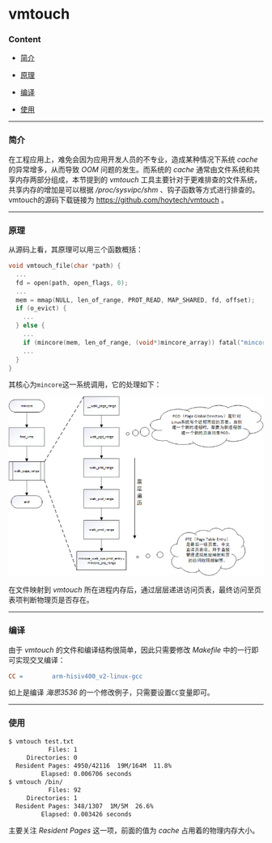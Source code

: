 # vmtouch

### Content

- [简介](#简介)

- [原理](#原理)
- [编译](#编译)
- [使用](#使用)

---

### 简介

在工程应用上，难免会因为应用开发人员的不专业，造成某种情况下系统 *cache* 的异常增多，从而导致 *OOM* 问题的发生。而系统的 *cache* 通常由文件系统和共享内存两部分组成，本节提到的 *vmtouch* 工具主要针对于更难排查的文件系统，共享内存的增加是可以根据 */proc/sysvipc/shm* 、钩子函数等方式进行排查的。vmtouch的源码下载链接为 https://github.com/hoytech/vmtouch 。

---

### 原理

从源码上看，其原理可以用三个函数概括：

```c
void vmtouch_file(char *path) {
  ...
  fd = open(path, open_flags, 0);
  ...
  mem = mmap(NULL, len_of_range, PROT_READ, MAP_SHARED, fd, offset);
  if (o_evict) {
    ...
  } else {
    ...
    if (mincore(mem, len_of_range, (void*)mincore_array)) fatal("mincore %s (%s)", path, strerror(errno));
    ...
  }
}
```

其核心为`mincore`这一系统调用，它的处理如下：

![Image text](../../../img-storage/pagetable.png)

在文件映射到 *vmtouch* 所在进程内存后，通过层层递进访问页表，最终访问至页表项判断物理页是否存在。

---

### 编译

由于 *vmtouch* 的文件和编译结构很简单，因此只需要修改 *Makefile* 中的一行即可实现交叉编译：

```makefile
CC =		arm-hisiv400_v2-linux-gcc
```

如上是编译 *海思3536* 的一个修改例子，只需要设置`CC`变量即可。

---

### 使用

```shell
$ vmtouch test.txt
           Files: 1
     Directories: 0
  Resident Pages: 4950/42116  19M/164M  11.8%
         Elapsed: 0.006706 seconds
$ vmtouch /bin/
           Files: 92
     Directories: 1
  Resident Pages: 348/1307  1M/5M  26.6%
         Elapsed: 0.003426 seconds
```

主要关注 *Resident Pages* 这一项，前面的值为 *cache* 占用着的物理内存大小。


